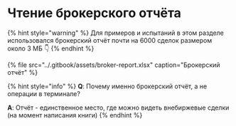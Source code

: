 # Чтение брокерского отчёта

{% hint style="warning" %}
Для примеров и испытаний в этом разделе использовался брокерский отчёт почти на 6000 сделок размером около 3 МБ 👇
{% endhint %}

{% file src="../.gitbook/assets/broker-report.xlsx" caption="Брокерский отчёт" %}

{% hint style="info" %}
**Q**: Почему именно брокерский отчёт, а не операции в терминале? 

**A**: Отчёт - единственное место, где можно видеть внебиржевые сделки \(на момент написания книги\)
{% endhint %}

